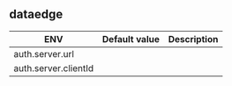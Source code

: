 

## dataedge

| ENV | Default value | Description |
| ---| --- | ---  |
| auth.server.url      |   |   |
| auth.server.clientId |   |   |



